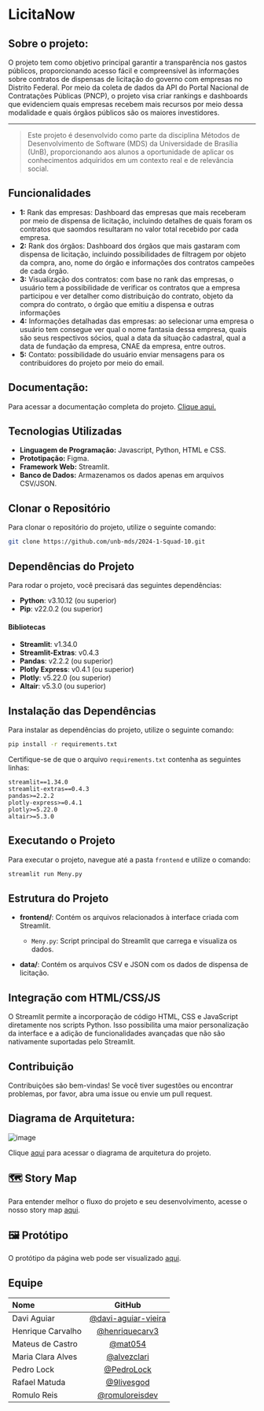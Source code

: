 # LicitaNow

## Sobre o projeto:
<p>O projeto tem como objetivo principal garantir a transparência nos gastos públicos, proporcionando acesso fácil e compreensível às informações sobre contratos de dispensas de licitação do governo com empresas no Distrito Federal. Por meio da coleta de dados da API do Portal Nacional de Contratações Públicas (PNCP), o projeto visa criar rankings e dashboards que evidenciem quais empresas recebem mais recursos por meio dessa modalidade e quais órgãos públicos são os maiores investidores.</p>

<hr/>

>  Este projeto é desenvolvido como parte da disciplina Métodos de Desenvolvimento de Software (MDS) da Universidade de Brasília (UnB), proporcionando aos alunos a oportunidade de aplicar os conhecimentos adquiridos em um contexto real e de relevância social.

## Funcionalidades 

- **1:** Rank das empresas: Dashboard das empresas que mais receberam por meio de dispensa de licitação, incluindo detalhes de quais foram os contratos que saomdos resultaram no valor total recebido por cada empresa.
- **2:** Rank dos órgãos: Dashboard dos órgãos que mais gastaram com dispensa de licitação, incluindo possibilidades de filtragem por objeto da compra, ano, nome do órgão e informações dos contratos campeões de cada órgão.
- **3:** Visualização dos contratos: com base no rank das empresas, o usuário tem a possibilidade de verificar os contratos que a empresa participou e ver detalher como distribuição do contrato, objeto da compra do contrato, o órgão que emitiu a dispensa e outras informações
- **4:** Informações detalhadas das empresas: ao selecionar uma empresa o usuário tem consegue ver qual o nome fantasia dessa empresa, quais são seus respectivos sócios, qual a data da situação cadastral, qual a data de fundação da empresa, CNAE da empresa, entre outros.
- **5:** Contato: possibilidade do usuário enviar mensagens para os contribuidores do projeto por meio do email.

## Documentação:
<p>Para acessar a documentação completa do projeto. <a href="https://unb-mds.github.io/2024-1-Squad-10/">Clique aqui.</a></p>

## Tecnologias Utilizadas

- **Linguagem de Programação:** Javascript, Python, HTML e CSS.
- **Prototipação:** Figma.
- **Framework Web:** Streamlit.
- **Banco de Dados:** Armazenamos os dados apenas em arquivos CSV/JSON.

## Clonar o Repositório

Para clonar o repositório do projeto, utilize o seguinte comando:

```bash
git clone https://github.com/unb-mds/2024-1-Squad-10.git
```

## Dependências do Projeto

Para rodar o projeto, você precisará das seguintes dependências:

- **Python**: v3.10.12 (ou superior)
- **Pip**: v22.0.2 (ou superior)

#### Bibliotecas

- **Streamlit**: v1.34.0
- **Streamlit-Extras**: v0.4.3
- **Pandas**: v2.2.2 (ou superior)
- **Plotly Express**: v0.4.1 (ou superior)
- **Plotly**: v5.22.0 (ou superior)
- **Altair**: v5.3.0 (ou superior)

## Instalação das Dependências

Para instalar as dependências do projeto, utilize o seguinte comando:

```bash
pip install -r requirements.txt
```

Certifique-se de que o arquivo `requirements.txt` contenha as seguintes linhas:

```
streamlit==1.34.0
streamlit-extras==0.4.3
pandas>=2.2.2
plotly-express>=0.4.1
plotly>=5.22.0
altair>=5.3.0
```

## Executando o Projeto

Para executar o projeto, navegue até a pasta `frontend` e utilize o comando:

```bash
streamlit run Meny.py
```

## Estrutura do Projeto

- **frontend/**: Contém os arquivos relacionados à interface criada com Streamlit.
  - `Meny.py`: Script principal do Streamlit que carrega e visualiza os dados.

- **data/**: Contém os arquivos CSV e JSON com os dados de dispensa de licitação.

## Integração com HTML/CSS/JS

O Streamlit permite a incorporação de código HTML, CSS e JavaScript diretamente nos scripts Python. Isso possibilita uma maior personalização da interface e a adição de funcionalidades avançadas que não são nativamente suportadas pelo Streamlit.

## Contribuição

Contribuições são bem-vindas! Se você tiver sugestões ou encontrar problemas, por favor, abra uma issue ou envie um pull request.


## Diagrama de Arquitetura: 
![image](https://github.com/unb-mds/2024-1-Squad-10/assets/145598542/4850441c-f750-410b-a8d8-c478e8ece700)

<p>Clique <a href="https://www.figma.com/board/NBvsCarJ03JDQZUAZ24csy/Diagrama-de-Arquitetura?node-id=0-1&t=O5K8SFcl7e9Cseye-0">aqui</a> para acessar o diagrama de arquitetura do projeto.

## 🗺 Story Map

Para entender melhor o fluxo do projeto e seu desenvolvimento, acesse o nosso story map [aqui](https://miro.com/app/board/uXjVKvBZxVI=/?share_link_id=515257449906).

## 🖼 Protótipo

O protótipo da página web pode ser visualizado [aqui](https://www.figma.com/proto/FdTouUQQVWSi8HCBWYv3B5/Untitled?node-id=2-6&t=qYKrH8yqvtkBTpW2-1&scaling=scale-down-width&content-scaling=fixed&page-id=0%3A1&starting-point-node-id=2%3A6).

## Equipe

| Nome                           |                           GitHub                           |
| :----------------------------- | :--------------------------------------------------------: |
| Davi Aguiar                    |[@davi-aguiar-vieira](https://github.com/davi-aguiar-vieira)|
| Henrique Carvalho              |[@henriquecarv3](https://github.com/henriquecarv3)          |
| Mateus de Castro               |[@mat054](https://github.com/mat054)                        |
| Maria Clara Alves              |[@alvezclari](https://github.com/alvezclari)                |
| Pedro Lock                     |[@PedroLock](https://github.com/PedroLock)                  |
| Rafael Matuda                  |[@9livesgod](https://github.com/9livesgod)                  |
| Romulo Reis                    |[@romuloreisdev](https://github.com/romuloreisdev)          |
